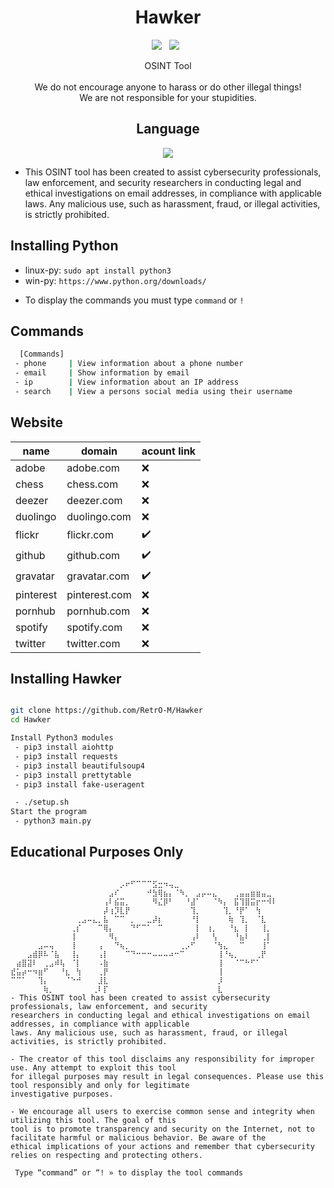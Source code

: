 <div align=center>
 
# Hawker
 <p>
 <img src="https://img.shields.io/github/stars/RetrO-M/Hawker?color=%2300FF00&style=for-the-badge"/> &nbsp;
 <img src="https://img.shields.io/github/forks/RetrO-M/Hawker?color=%239999FF&style=for-the-badge"/> &nbsp;
 
</p>
 OSINT Tool
 <br/><br/>
 We do not encourage anyone to harass or do other illegal things!<br/>
 We are not responsible for your stupidities.<br/>



## Language</br>

 <img src="https://img.shields.io/badge/Python-FFDD00?style=for-the-badge&logo=python&logoColor=blue"/></br>
</div>

- This OSINT tool has been created to assist cybersecurity professionals, law enforcement, and security 
researchers in conducting legal and ethical investigations on email addresses, in compliance with applicable 
laws. Any malicious use, such as harassment, fraud, or illegal activities, is strictly prohibited.

## Installing Python

* linux-py: `sudo apt install python3`
* win-py: `https://www.python.org/downloads/`

- To display the commands you must type `command` or `!`

## Commands
```sh
  [Commands]
 - phone     | View information about a phone number 
 - email     | Show information by email
 - ip        | View information about an IP address
 - search    | View a persons social media using their username
```

## Website 

| name | domain	| acount link |
|-|-|-|
| adobe | adobe.com | ❌ |
| chess | chess.com | ❌ |
| deezer | deezer.com | ❌ |
| duolingo | duolingo.com | ❌ |
| flickr | flickr.com | ✔️ |
| github | github.com | ✔️ |
| gravatar | gravatar.com | ✔️ |
| pinterest | pinterest.com | ❌ |
| pornhub | pornhub.com | ❌ |
| spotify | spotify.com | ❌ |
| twitter | twitter.com | ❌ |


## Installing Hawker
```sh

git clone https://github.com/RetrO-M/Hawker
cd Hawker

Install Python3 modules 
 - pip3 install aiohttp
 - pip3 install requests
 - pip3 install beautifulsoup4
 - pip3 install prettytable
 - pip3 install fake-useragent

 - ./setup.sh
Start the program
 - python3 main.py
```

## Educational Purposes Only

```
 
⠀⠀⠀⠀⠀⠀⠀⠀⠀⠀⠀⠀⠀⠀⠀⠀⠀⠀⠀⠀⡠⠖⠋⠉⠉⠉⣫⣒⠲⢤⣀⠀⠀⠀⠀⠀⠀⠀⠀⠀⠀⠀⠀⠀⠀⠀⠀⠀⠀
⠀⠀⠀⠀⠀⠀⠀⠀⠀⠀⠀⠀⠀⠀⠀⠀⠀⠀⣠⠎⠀⠀⠀⠀⠀⠚⣳⢿⣦⡄⠈⠳⡀⠀⣠⡤⠤⣄⠀⠀⠀⢀⣤⣤⣶⣶⣤⣀⠀
⠀⠀⠀⠀⠀⠀⠀⠀⠀⠀⠀⠀⠀⠀⠀⠀⠀⢠⠇⣮⣭⡀⠀⠀⠀⠀⠻⣌⡿⠃⠀⠀⠘⣼⠁⠀⠀⠈⠳⡄⠀⣯⢹⣿⣭⡖⠒⠺⠇
⠀⠀⠀⠀⠀⠀⠀⠀⠀⠀⠀⠀⠀⠀⠀⠀⠀⡼⢰⡹⣇⡟⠀⠀⠀⠀⠀⠀⠀⠀⠀⠀⠀⢹⡀⠀⠀⠀⠀⢹⡀⠘⡟⠁⠀⢳⠀⠀⠀
⠀⠀⠀⠀⠀⠀⠀⠀⠀⠀⠀⠀⢀⣠⠤⣄⡀⣧⠀⠉⠉⠀⡀⠀⠀⣀⡼⡆⠀⠀⠀⠀⠀⠘⡇⠀⠀⠀⠀⠀⢷⠀⢹⡀⠀⠈⣇⠀⠀
⠀⠀⠀⠀⠀⠀⠀⠀⠀⠀⠀⢀⡎⠀⠀⠀⠉⢿⡄⠀⠀⠀⠙⠋⠉⠁⠀⠉⠀⠀⠀⠀⠀⠀⡇⠀⢰⡀⠀⠀⠘⣆⠀⡇⠀⠀⢸⡀⠀
⠀⠀⠀⠀⠀⠀⠀⠀⠀⠀⠀⢸⠀⠀⠀⠀⠀⠀⠻⡄⠀⠀⠀⠀⠀⠀⠀⠀⠀⠀⠀⠀⠀⢠⠇⠀⠀⢣⠀⠀⠀⠘⣦⠇⠀⠀⢀⡇⠀
⠀⠀⠀⠀⠀⣠⠤⢤⠀⠀⠀⢸⠀⠀⠀⠀⢠⠀⠀⠙⢦⡀⠀⠀⠀⠀⠀⠀⠀⠀⠀⢀⡠⠋⠀⠀⠀⠈⢳⣄⠀⠀⠉⠀⠀⠀⢸⠁⠀
⠀⠀⠀⣠⣾⡿⠧⠈⣧⠀⠀⢸⡄⠀⠀⠀⢠⡇⠀⠀⠀⠉⠙⠒⠒⠒⠤⠤⠤⠴⠒⠉⠀⠀⠀⠀⠀⠀⢸⠘⢦⡀⠀⠀⠀⢀⡟⠀⠀
⠀⣴⣿⣽⠇⠀⢀⣠⠾⢧⠀⠈⡇⠀⠀⠀⠠⣷⠀⠀⠀⠀⠀⠀⠀⠀⠀⠀⠀⠀⠀⠀⠀⠀⠀⠀⠀⠀⢸⠀⠀⠈⠉⠓⠋⠁⠀⠀⠀
⣞⣥⡴⠒⠲⣶⠋⠀⠀⠘⣆⠀⢳⠀⠀⠀⢀⡟⠀⠀⠀⠀⠀⠀⠀⠀⠀⠀⠀⠀⠀⠀⠀⠀⠀⠀⠀⠀⢸⠀⠀⠀⠀⠀⠀⠀⠀⠀⠀
⠉⠉⠁⠀⠀⢹⡄⠀⠀⠀⠈⠑⠚⠀⠀⠀⣸⣇⠀⠀⠀⠀⠀⠀⠀⠀⠀⠀⠀⠀⠀⠀⠀⠀⠀⠀⠀⠀⡸⠀⠀⠀⠀⠀⠀⠀⠀⠀⠀
⠀⠀⠀⠀⠀⠀⢷⡀⠀⠀⠀⠀⠀⠀⠀⢀⠇⡏⠀⠀⠀⠀⠀⠀⠀⠀⠀⠀⠀⠀⠀⠀⠀⠀⠀⠀⠀⠀⣇⠀⠀⠀⠀⠀⠀⠀⠀⠀⠀
- This OSINT tool has been created to assist cybersecurity professionals, law enforcement, and security 
researchers in conducting legal and ethical investigations on email addresses, in compliance with applicable
laws. Any malicious use, such as harassment, fraud, or illegal activities, is strictly prohibited.

- The creator of this tool disclaims any responsibility for improper use. Any attempt to exploit this tool
for illegal purposes may result in legal consequences. Please use this tool responsibly and only for legitimate
investigative purposes.

- We encourage all users to exercise common sense and integrity when utilizing this tool. The goal of this
tool is to promote transparency and security on the Internet, not to facilitate harmful or malicious behavior. Be aware of the      
ethical implications of your actions and remember that cybersecurity relies on respecting and protecting others.

 Type “command” or “! » to display the tool commands
```
